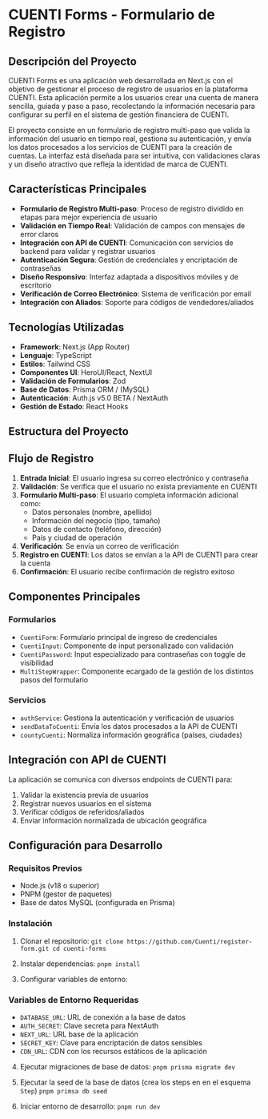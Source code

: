 # CUENTI Forms - Formulario de Registro

## Descripción del Proyecto

CUENTI Forms es una aplicación web desarrollada en Next.js con el objetivo de gestionar el proceso de registro de usuarios en la plataforma CUENTI. Esta aplicación permite a los usuarios crear una cuenta de manera sencilla, guiada y paso a paso, recolectando la información necesaria para configurar su perfil en el sistema de gestión financiera de CUENTI.

El proyecto consiste en un formulario de registro multi-paso que valida la información del usuario en tiempo real, gestiona su autenticación, y envía los datos procesados a los servicios de CUENTI para la creación de cuentas. La interfaz está diseñada para ser intuitiva, con validaciones claras y un diseño atractivo que refleja la identidad de marca de CUENTI.

## Características Principales

- **Formulario de Registro Multi-paso**: Proceso de registro dividido en etapas para mejor experiencia de usuario
- **Validación en Tiempo Real**: Validación de campos con mensajes de error claros
- **Integración con API de CUENTI**: Comunicación con servicios de backend para validar y registrar usuarios
- **Autenticación Segura**: Gestión de credenciales y encriptación de contraseñas
- **Diseño Responsivo**: Interfaz adaptada a dispositivos móviles y de escritorio
- **Verificación de Correo Electrónico**: Sistema de verificación por email
- **Integración con Aliados**: Soporte para códigos de vendedores/aliados

## Tecnologías Utilizadas

- **Framework**: Next.js (App Router)
- **Lenguaje**: TypeScript
- **Estilos**: Tailwind CSS
- **Componentes UI**: HeroUI/React, NextUI
- **Validación de Formularios**: Zod
- **Base de Datos**: Prisma ORM / (MySQL)
- **Autenticación**: Auth.js v5.0 BETA / NextAuth
- **Gestión de Estado**: React Hooks

## Estructura del Proyecto

## Flujo de Registro

1. **Entrada Inicial**: El usuario ingresa su correo electrónico y contraseña
2. **Validación**: Se verifica que el usuario no exista previamente en CUENTI
3. **Formulario Multi-paso**: El usuario completa información adicional como:
   - Datos personales (nombre, apellido)
   - Información del negocio (tipo, tamaño)
   - Datos de contacto (teléfono, dirección)
   - País y ciudad de operación
4. **Verificación**: Se envía un correo de verificación
5. **Registro en CUENTI**: Los datos se envían a la API de CUENTI para crear la cuenta
6. **Confirmación**: El usuario recibe confirmación de registro exitoso

## Componentes Principales

### Formularios

- `CuentiForm`: Formulario principal de ingreso de credenciales
- `CuentiInput`: Componente de input personalizado con validación
- `CuentiPassword`: Input especializado para contraseñas con toggle de visibilidad
- `MultiStepWrapper`: Componente ecargado de la gestión de los distintos pasos del formulario

### Servicios

- `authService`: Gestiona la autenticación y verificación de usuarios
- `sendDataToCuenti`: Envía los datos procesados a la API de CUENTI
- `countyCuenti`: Normaliza información geográfica (países, ciudades)

## Integración con API de CUENTI

La aplicación se comunica con diversos endpoints de CUENTI para:

1. Validar la existencia previa de usuarios
2. Registrar nuevos usuarios en el sistema
3. Verificar códigos de referidos/aliados
4. Enviar información normalizada de ubicación geográfica

## Configuración para Desarrollo

### Requisitos Previos

- Node.js (v18 o superior)
- PNPM (gestor de paquetes)
- Base de datos MySQL (configurada en Prisma)

### Instalación

1. Clonar el repositorio:
`git clone https://github.com/Cuenti/register-form.git cd cuenti-forms`

2. Instalar dependencias:
`pnpm install`

3. Configurar variables de entorno:
### Variables de Entorno Requeridas
- `DATABASE_URL`: URL de conexión a la base de datos
- `AUTH_SECRET`: Clave secreta para NextAuth
- `NEXT_URL`: URL base de la aplicación
- `SECRET_KEY`: Clave para encriptación de datos sensibles
- `CDN_URL`: CDN con los recursos estáticos de la aplicación

4. Ejecutar migraciones de base de datos:
`pnpm prisma migrate dev`

5. Ejecutar la seed de la base de datos (crea los steps en en el esquema `Step`)
`pnpm primsa db seed`

6. Iniciar entorno de desarrollo:
`pnpm run dev`


